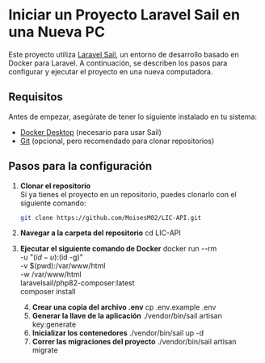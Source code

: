 # Iniciar un Proyecto Laravel Sail en una Nueva PC

Este proyecto utiliza [Laravel Sail](https://laravel.com/docs/9.x/sail), un entorno de desarrollo basado en Docker para Laravel. A continuación, se describen los pasos para configurar y ejecutar el proyecto en una nueva computadora.

## Requisitos

Antes de empezar, asegúrate de tener lo siguiente instalado en tu sistema:

- [Docker Desktop](https://www.docker.com/products/docker-desktop) (necesario para usar Sail)
- [Git](https://git-scm.com/) (opcional, pero recomendado para clonar repositorios)

## Pasos para la configuración

1. **Clonar el repositorio**  
   Si ya tienes el proyecto en un repositorio, puedes clonarlo con el siguiente comando:
   ```bash
   git clone https://github.com/MoisesM02/LIC-API.git
2. **Navegar a la carpeta del repositorio**
cd LIC-API

3. **Ejecutar el siguiente comando de Docker**
    docker run --rm \
    -u "$(id -u):$(id -g)" \
    -v $(pwd):/var/www/html \
    -w /var/www/html \
    laravelsail/php82-composer:latest \
    composer install

   4. **Crear una copia del archivo .env**
      cp .env.example .env
   5. **Generar la llave de la aplicación**
      ./vendor/bin/sail artisan key:generate
   6. **Inicializar los contenedores**
      ./vendor/bin/sail up -d
   7. **Correr las migraciones del proyecto**
   ./vendor/bin/sail artisan migrate
    

